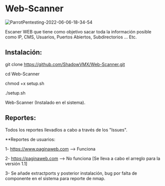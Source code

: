 # Web-Scanner

![ParrotPentesting-2022-06-06-18-34-54](https://user-images.githubusercontent.com/92258683/172205616-13bcfcf8-75f5-4a67-982c-53295cab5dcf.png)


Escaner WEB que tiene como objetivo sacar toda la información posible como IP, CMS, Usuarios, Puertos Abiertos, Subdirectorios ... Etc.


## Instalación:

git clone https://github.com/ShadowVMX/Web-Scanner.git

cd Web-Scanner

chmod +x setup.sh

./setup.sh

Web-Scanner (Instalado en el sistema).


## Reportes:

Todos los reportes llevadlos a cabo a través de los "Issues".



**Reportes de usuarios:

1- https://www.paginaweb.com --> Funciona

2- https://paginaweb.com --> No funciona [Se lleva a cabo el arreglo para la versión 1.1]

3- Se añade extractports y posterior instalación, bug por falta de componente en el sistema para reporte de nmap.


